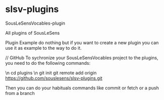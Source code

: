 # slsv-plugins
SousLeSensVocables-plugin


All plugins of SousLeSens 


Plugin Example do nothing but if you want to create a new plugin you can use it as example to the way to do it.

// GitHub
To sychronize your SousLeSensVocables project to the plugins, you need to do the following commands:

\n cd plugins
\n git init
git remote add origin https://github.com/souslesens/slsv-plugins.git

Then you can do your habituals commands like commit or fetch or a push from a branch


